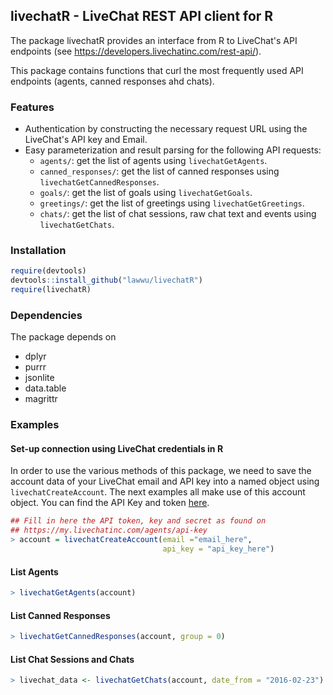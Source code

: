 ## livechatR - LiveChat REST API client for R


The package livechatR provides an interface from R to LiveChat's API endpoints
(see https://developers.livechatinc.com/rest-api/).

This package contains functions that curl the most frequently used API endpoints (agents, canned responses ahd chats).

### Features

- Authentication by constructing the necessary request URL using the LiveChat's API key and Email.
- Easy parameterization and result parsing for the following API requests:
  - `agents/`: get the list of agents using `livechatGetAgents`.
  - `canned_responses/`: get the list of canned responses using `livechatGetCannedResponses`.
  - `goals/`: get the list of goals using `livechatGetGoals`.
  - `greetings/`: get the list of greetings using `livechatGetGreetings`.
  - `chats/`: get the list of chat sessions, raw chat text and events using `livechatGetChats`.

### Installation

``` r
require(devtools)
devtools::install_github("lawwu/livechatR")
require(livechatR)
```


### Dependencies

The package depends on
- dplyr
- purrr
- jsonlite
- data.table
- magrittr

### Examples

#### Set-up connection using LiveChat credentials in R

In order to use the various methods of this package, we need to save the account data of your LiveChat email and API key into a named object using `livechatCreateAccount`. The next examples all make use of this account object. You can find the API Key and token [here](https://my.livechatinc.com/agents/api-key).

``` r
## Fill in here the API token, key and secret as found on
## https://my.livechatinc.com/agents/api-key
> account = livechatCreateAccount(email ="email_here",
                                  api_key = "api_key_here")
```

#### List Agents

``` r
> livechatGetAgents(account)
```

#### List Canned Responses

``` r
> livechatGetCannedResponses(account, group = 0)
```

#### List Chat Sessions and Chats

``` r
> livechat_data <- livechatGetChats(account, date_from = "2016-02-23")
```


